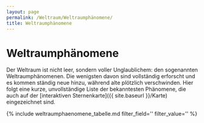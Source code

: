 ```yaml
---
layout: page
permalink: /Weltraum/Weltraumphänomene/
title: Weltraumphänomene
---
```


# Weltraumphänomene

Der Weltraum ist nicht leer, sondern voller Unglaublichem: den sogenannten Weltraumphänomenen. Die wenigsten davon sind vollständig erforscht und es kommen ständig neue hinzu, während alte plötzlich verschwinden. Hier folgt eine kurze, unvollständige Liste der bekanntesten Phänomene, die auch auf der [interaktiven Sternenkarte]({{ site.baseurl }}/Karte) eingezeichnet sind.

{% include weltraumphaenomene_tabelle.md filter_field='' filter_value='' %}
